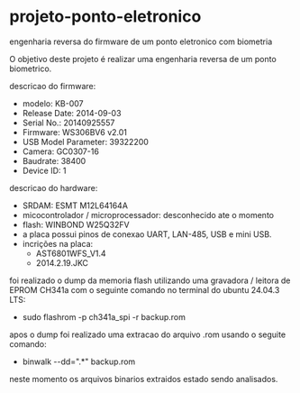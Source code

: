 # projeto-ponto-eletronico
engenharia reversa do firmware de um ponto eletronico com biometria

O objetivo deste projeto é realizar uma engenharia reversa de um ponto biometrico.

descricao do firmware:
- modelo: KB-007
- Release Date: 2014-09-03
- Serial No.: 20140925557
- Firmware: WS306BV6 v2.01
- USB Model Parameter: 39322200
- Camera: GC0307-16
- Baudrate: 38400
- Device ID: 1

descricao do hardware:
- SRDAM: ESMT M12L64164A
- micocontrolador / microprocessador: desconhecido ate o momento
- flash: WINBOND W25Q32FV
- a placa possui pinos de conexao UART, LAN-485, USB e mini USB.
- incrições na placa:
  - AST6801WFS_V1.4
  - 2014.2.19.JKC

foi realizado o dump da memoria flash utilizando uma gravadora / leitora de EPROM CH341a com o seguinte comando no terminal do ubuntu 24.04.3 LTS:
- sudo flashrom -p ch341a_spi -r backup.rom

apos o dump foi realizado uma extracao do arquivo .rom usando o seguite comando:
- binwalk --dd=".*" backup.rom

neste momento os arquivos binarios extraidos estado sendo analisados.
